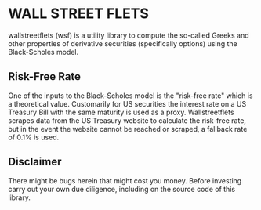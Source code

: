 # WALL STREET FLETS

wallstreetflets (wsf) is a utility library to compute the so-called Greeks and other properties of derivative securities (specifically options) using the Black-Scholes model.

## Risk-Free Rate

One of the inputs to the Black-Scholes model is the "risk-free rate" which is a theoretical value.  Customarily for US securities the interest rate on a US Treasury Bill with the same maturity is used as a proxy.  Wallstreetflets scrapes data from the US Treasury website to calculate the risk-free rate, but in the event the website cannot be reached or scraped, a fallback rate of 0.1% is used.

## Disclaimer

There might be bugs herein that might cost you money.  Before investing carry out your own due diligence, including on the source code of this library.
